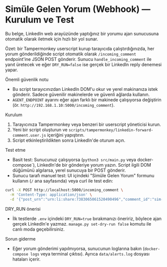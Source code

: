 # Simüle Gelen Yorum (Webhook) — Kurulum ve Test

Bu belge, LinkedIn web arayüzünde yaptığınız bir yorumu ajan sunucusuna otomatik olarak iletmek için hızlı bir yol sunar.

Özet: bir Tampermonkey userscript kurup tarayıcıda çalıştırdığınızda, her yorum gönderildiğinde script otomatik olarak `/incoming_comment` endpoint'ine JSON POST gönderir. Sunucu `handle_incoming_comment` ile yanıt üretecek ve eğer `DRY_RUN=false` ise gerçek bir LinkedIn reply denemesi yapar.

Önemli güvenlik notu
- Bu script tarayıcınızdan LinkedIn DOM'u okur ve yerel makinanıza istek gönderir. Sadece güvenilir makinelerde ve güvenli ağlarda kullanın.
- `AGENT_ENDPOINT` ayarını eğer ajan farklı bir makinede çalışıyorsa değiştirin (ör. `http://192.168.1.10:5000/incoming_comment`).

Kurulum
1. Tarayıcınıza Tampermonkey veya benzeri bir userscript yöneticisi kurun.
2. Yeni bir script oluşturun ve `scripts/tampermonkey/linkedin-forward-comment.user.js` içeriğini yapıştırın.
3. Script etkinleştirildikten sonra LinkedIn'de oturum açın.

Test etme
- Basit test: Sunucunuz çalışıyorsa (`python3 src/main.py` veya docker-compose`), LinkedIn'de bir gönderiye yorum yazın. Script ilgili DOM düğümünü algılarsa, yerel sunucuya bir POST gönderir.
- Sunucu tarafı manuel test: UI içindeki "Simüle Gelen Yorum" formunu kullanın (`/` ana sayfasında) veya curl ile test edin:

```bash
curl -X POST http://localhost:5000/incoming_comment \
  -H 'Content-Type: application/json' \
  -d '{"post_urn":"urn:li:share:7383065061520490496","comment_id":"sim-12345","actor":"urn:li:person:me","text":"Test yorum, lütfen cevapla","reply_as_user":true}'
```

DRY_RUN önerisi
- İlk testlerde `.env` içindeki `DRY_RUN=true` bırakmanızı öneririz, böylece ajan gerçek LinkedIn'e yazmaz. `manage.py set-dry-run false` komutu ile canlı moda geçebilirsiniz.

Sorun giderme
- Eğer yorum gönderimi yapılmıyorsa, sunucunun loglarına bakın (`docker-compose logs` veya terminal çıktısı). Ayrıca `data/alerts.log` dosyası hataları içerir.

